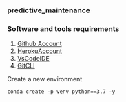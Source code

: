 ### predictive_maintenance

### Software and tools requirements 

1. [Github Account](https://github.com)
2. [HerokuAccount](https://gihtub.com)
3. [VsCodeIDE](https://code.visualstudio.com/)
4. [GitCLI](https://git-scm.com/book/en/v2/Getting-Started-The-Command-Line)


Create a new environment

```
conda create -p venv python==3.7 -y
```
